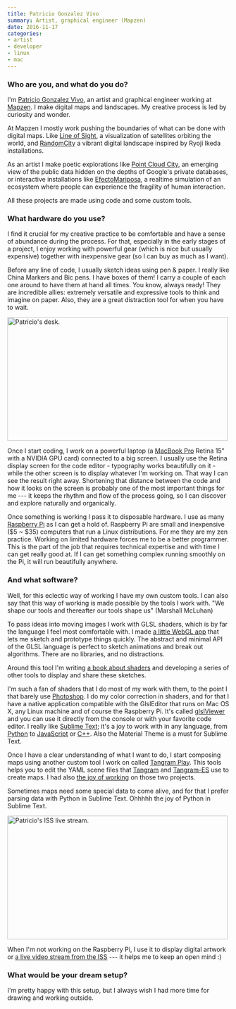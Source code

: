 ```yaml
---
title: Patricio Gonzalez Vivo
summary: Artist, graphical engineer (Mapzen)
date: 2016-11-17
categories:
- artist
- developer
- linux
- mac
---
```


### Who are you, and what do you do?

I'm [Patricio Gonzalez Vivo](https://twitter.com/patriciogv "Patricio's Twitter account."), an artist and graphical engineer working at [Mapzen][]. I make digital maps and landscapes. My creative process is led by curiosity and wonder.

At Mapzen I mostly work pushing the boundaries of what can be done with digital maps. Like [Line of Sight](http://patriciogonzalezvivo.github.io/LineOfSight "Patricio's satellite visualisation."), a visualization of satellites orbiting the world, and [RandomCity](http://patriciogonzalezvivo.github.io/RandomCity/ "Patricio's city visualisation.") a vibrant digital landscape inspired by Ryoji Ikeda installations.

As an artist I make poetic explorations like [Point Cloud City](http://patriciogonzalezvivo.com/2014/pointcloudcity/ "Patricio's Google map data simulation."), an emerging view of the public data hidden on the depths of Google's private databases, or interactive installations like [EfectoMariposa](http://patriciogonzalezvivo.com/2011/efectomariposa/ "Patricio's ecosystem simulation."), a realtime simulation of an ecosystem where people can experience the fragility of human interaction.

All these projects are made using code and some custom tools.

### What hardware do you use?

I find it crucial for my creative practice to be comfortable and have a sense of abundance during the process. For that, especially in the early stages of a project, I enjoy working with powerful gear (which is nice but usually expensive) together with inexpensive gear (so I can buy as much as I want).

Before any line of code, I usually sketch ideas using pen & paper. I really like China Markers and Bic pens. I have boxes of them! I carry a couple of each one around to have them at hand all times. You know, always ready! They are incredible allies: extremely versatile and expressive tools to think and imagine on paper. Also, they are a great distraction tool for when you have to wait.

<img src="/images/interviews/patricio.gonzalez.vivo/desk.jpg" width="500" height="281" alt="Patricio's desk." class="detail">

Once I start coding, I work on a powerful laptop (a [MacBook Pro][macbook-pro] Retina 15" with a NVIDIA GPU card) connected to a big screen. I usually use the Retina display screen for the code editor - typography works beautifully on it - while the other screen is to display whatever I'm working on. That way I can see the result right away. Shortening that distance between the code and how it looks on the screen is probably one of the most important things for me --- it keeps the rhythm and flow of the process going, so I can discover and explore naturally and organically.

Once something is working I pass it to disposable hardware. I use as many [Raspberry Pi][raspberry-pi] as I can get a hold of. Raspberry Pi are small and inexpensive ($5 ~ $35) computers that run a Linux distributions. For me they are my zen practice. Working on limited hardware forces me to be a better programmer. This is the part of the job that requires technical expertise and with time I can get really good at. If I can get something complex running smoothly on the Pi, it will run beautifully anywhere.

### And what software?

Well, for this eclectic way of working I have my own custom tools. I can also say that this way of working is made possible by the tools I work with. "We shape our tools and thereafter our tools shape us" (Marshall McLuhan) 

To pass ideas into moving images I work with GLSL shaders, which is by far the language I feel most comfortable with. I made [a little WebGL app](http://editor.thebookofshaders.com/ "Patricio's WebGL editor app.") that lets me sketch and prototype things quickly. The abstract and minimal API of the GLSL language is perfect to sketch animations and break out algorithms. There are no libraries, and no distractions.

Around this tool I'm writing [a book about shaders](http://thebookofshaders.com/ "Patricio's book about Fragment Shaders.") and developing a series of other tools to display and share these sketches.

I'm such a fan of shaders that I do most of my work with them, to the point I that barely use [Photoshop][]. I do my color correction in shaders, and for that I have a native application compatible with the GlslEditor that runs on Mac OS X, any Linux machine and of course the Raspberry Pi. It's called [glslViewer][] and you can use it directly from the console or with your favorite code editor. I really like [Sublime Text][sublime-text]; it's a joy to work with in any language, from [Python][] to [JavaScript][] or [C++][c-plusplus]. Also the Material Theme is a must for Sublime Text.

Once I have a clear understanding of what I want to do, I start composing maps using another custom tool I work on called [Tangram Play][tangram-play]. This tools helps you to edit the YAML scene files that [Tangram][] and [Tangram-ES][] use to create maps. I had also [the joy of working](https://www.youtube.com/watch?v=5AGx0_2xI6Y "A video of Patricio's WebGL map talk on YouTube.") on those two projects.

Sometimes maps need some special data to come alive, and for that I prefer parsing data with Python in Sublime Text. Ohhhhh the joy of Python in Sublime Text.

<img src="/images/interviews/patricio.gonzalez.vivo/space.jpg" width="500" height="281" alt="Patricio's ISS live stream." class="detail">

When I'm not working on the Raspberry Pi, I use it to display digital artwork or [a live video stream from the ISS](http://www.ustream.tv/channel/live-iss-stream/theater "A live stream from the International Space Station.") --- it helps me to keep an open mind :)

### What would be your dream setup?

I'm pretty happy with this setup, but I always wish I had more time for drawing and working outside.

[c-plusplus]: https://en.wikipedia.org/wiki/C%2B%2B "A compiled programming language."
[glslviewer]: https://github.com/patriciogonzalezvivo/glslViewer "A live GLSL code renderer."
[javascript]: https://en.wikipedia.org/wiki/JavaScript "An interpreted scripting language."
[macbook-pro]: https://www.apple.com/macbook-pro/ "A laptop."
[mapzen]: https://www.mapzen.com/ "An open mapping platform."
[photoshop]: https://www.adobe.com/products/photoshop.html "A bitmap image editor."
[python]: https://www.python.org/ "An interpreted scripting language."
[raspberry-pi]: https://en.wikipedia.org/wiki/Raspberry_Pi "A single-board hackable computer."
[sublime-text]: http://www.sublimetext.com/ "A coder's text editor."
[tangram-es]: https://github.com/tangrams/tangram-es "A C++ library for rendering maps with OpenGL ES."
[tangram-play]: http://web.archive.org/web/20180102202840/https://mapzen.com/tangram/play/ "A YAML editor for Tangram's map data."
[tangram]: https://github.com/tangrams/tangram "A JavaScript library for rendering maps with WebGL."
